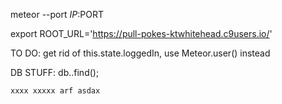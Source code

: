 meteor --port $IP:$PORT

export ROOT_URL='https://pull-pokes-ktwhitehead.c9users.io/'

TO DO:
    get rid of this.state.loggedIn, use Meteor.user() instead
    
DB STUFF:
    db.<collection>.find();
    
    xxxx xxxxx arf asdax
    
